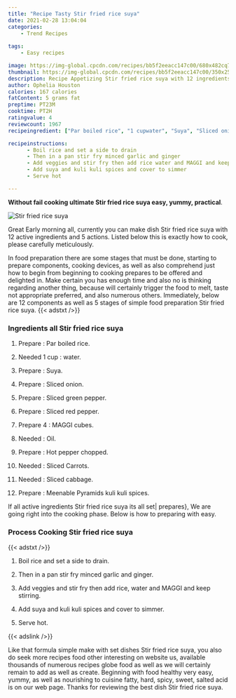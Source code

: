 ```yaml
---
title: "Recipe Tasty Stir fried rice suya"
date: 2021-02-28 13:04:04
categories:
    - Trend Recipes
    
tags:
    - Easy recipes

image: https://img-global.cpcdn.com/recipes/bb5f2eeacc147c00/680x482cq70/stir-fried-rice-suya-recipe-main-photo.jpg
thumbnail: https://img-global.cpcdn.com/recipes/bb5f2eeacc147c00/350x250cq70/stir-fried-rice-suya-recipe-main-photo.jpg
description: Recipe Appetizing Stir fried rice suya with 12 ingredients and 5 stages of easy cooking.
author: Ophelia Houston
calories: 167 calories
fatContent: 5 grams fat
preptime: PT23M
cooktime: PT2H
ratingvalue: 4
reviewcount: 1967
recipeingredient: ["Par boiled rice", "1 cupwater", "Suya", "Sliced onion", "Sliced green pepper", "Sliced red pepper", "4MAGGI cubes", "Oil", "Hot pepper chopped", "Sliced Carrots", "Sliced cabbage", "Meenable Pyramids kuli kuli spices"]

recipeinstructions: 
      - Boil rice and set a side to drain 
      - Then in a pan stir fry minced garlic and ginger 
      - Add veggies and stir fry then add rice water and MAGGI and keep stirring 
      - Add suya and kuli kuli spices and cover to simmer 
      - Serve hot

---
```




**Without fail cooking ultimate Stir fried rice suya easy, yummy, practical**. 


![Stir fried rice suya](https://img-global.cpcdn.com/recipes/bb5f2eeacc147c00/680x482cq70/stir-fried-rice-suya-recipe-main-photo.jpg "Stir fried rice suya")




Great Early morning all, currently you can make dish Stir fried rice suya with 12 active ingredients and 5 actions. Listed below this is exactly how to cook, please carefully meticulously.

In food preparation there are some stages that must be done, starting to prepare components, cooking devices, as well as also comprehend just how to begin from beginning to cooking prepares to be offered and delighted in. Make certain you has enough time and also no is thinking regarding another thing, because will certainly trigger the food to melt, taste not appropriate preferred, and also numerous others. Immediately, below are 12 components as well as 5 stages of simple food preparation Stir fried rice suya.
{{< adstxt />}}

### Ingredients all Stir fried rice suya


1. Prepare  : Par boiled rice.

1. Needed 1 cup : water.

1. Prepare  : Suya.

1. Prepare  : Sliced onion.

1. Prepare  : Sliced green pepper.

1. Prepare  : Sliced red pepper.

1. Prepare 4 : MAGGI cubes.

1. Needed  : Oil.

1. Prepare  : Hot pepper chopped.

1. Needed  : Sliced Carrots.

1. Needed  : Sliced cabbage.

1. Prepare  : Meenable Pyramids kuli kuli spices.



If all active ingredients Stir fried rice suya its all set| prepares}, We are going right into the cooking phase. Below is how to preparing with easy.

### Process Cooking Stir fried rice suya

{{< adstxt />}}


1. Boil rice and set a side to drain.



1. Then in a pan stir fry minced garlic and ginger.



1. Add veggies and stir fry then add rice, water and MAGGI and keep stirring.



1. Add suya and kuli kuli spices and cover to simmer.



1. Serve hot.





{{< adslink />}}

Like that formula simple make with set dishes Stir fried rice suya, you also do seek more recipes food other interesting on website us, available thousands of numerous recipes globe food as well as we will certainly remain to add as well as create. Beginning with food healthy very easy, yummy, as well as nourishing to cuisine fatty, hard, spicy, sweet, salted acid is on our web page. Thanks for reviewing the best dish Stir fried rice suya.
